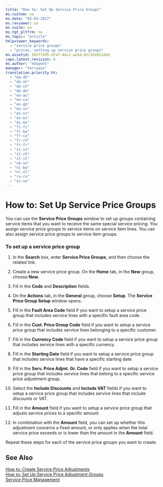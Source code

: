 ```yaml
---
title: "How to: Set Up Service Price Groups"
ms.custom: na
ms.date: "03-03-2017"
ms.reviewer: na
ms.suite: na
ms.tgt_pltfrm: na
ms.topic: "article"
helpviewer_keywords: 
  - "service price groups"
  - "prices, setting up service price groups"
ms.assetid: 50577495-d7a7-44c2-aa5d-82c554911ded
caps.latest.revision: 6
ms.author: "edupont"
manager: "terryaus"
translation.priority.ht: 
  - "da-dk"
  - "de-at"
  - "de-ch"
  - "de-de"
  - "en-au"
  - "en-ca"
  - "en-gb"
  - "en-in"
  - "en-nz"
  - "es-es"
  - "es-mx"
  - "fi-fi"
  - "fr-be"
  - "fr-ca"
  - "fr-ch"
  - "fr-fr"
  - "is-is"
  - "it-ch"
  - "it-it"
  - "nb-no"
  - "nl-be"
  - "nl-nl"
  - "ru-ru"
  - "sv-se"
---
```

# How to: Set Up Service Price Groups
You can use the **Service Price Groups** window to set up groups containing service items that you want to receive the same special service pricing. You assign service price groups to service items on service item lines. You can also assign service price groups to service item groups.  
  
### To set up a service price group  
  
1.  In the **Search** box, enter **Service Price Groups**, and then choose the related link.  
  
2.  Create a new service price group. On the **Home** tab, in the **New** group, choose **New**.  
  
3.  Fill in the **Code** and **Description** fields.  
  
4.  On the **Actions** tab, in the **General** group, choose **Setup**. The **Service Price Group Setup** window opens.  
  
5.  Fill in the **Fault Area Code** field if you want to setup a service price group that includes service lines with a specific fault area code.  
  
6.  Fill in the **Cust. Price Group Code** field if you want to setup a service price group that includes service lines belonging to a specific customer.  
  
7.  Fill in the **Currency Code** field if you want to setup a service price group that includes service lines with a specific currency.  
  
8.  Fill in the **Starting Date** field if you want to setup a service price group that includes service lines that have a specific starting date.  
  
9. Fill in the **Serv. Price Adjmt. Gr. Code** field if you want to setup a service price group that includes service lines that belong to a specific service price adjustment group.  
  
10. Select the **Include Discounts** and **Include VAT** fields if you want to setup a service price group that includes service lines that include discounts or VAT.  
  
11. Fill in the **Amount** field if you want to setup a service price group that adjusts service prices to a specific amount.  
  
12. In combination with the **Amount** field, you can set up whether this adjustment concerns a fixed amount, or only applies when the total service price exceeds or is lower than the amount in the **Amount** field.  
  
 Repeat these steps for each of the service price groups you want to create.  
  
## See Also  
 [How to: Create Service Price Adjustments](../Service/how-to-create-service-price-adjustments.md)   
 [How to: Set Up Service Price Adjustment Groups](../Service/how-to-set-up-service-price-adjustment-groups.md)   
 [Service Price Management](../Service/service-price-management.md)
